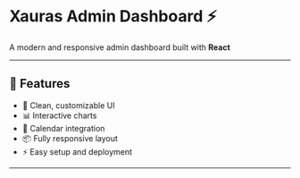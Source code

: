 # Xauras Admin Dashboard ⚡️

A modern and responsive admin dashboard built with **React**

---

## 🚀 Features

- 🎨 Clean, customizable UI
- 📊 Interactive charts
- 📅 Calendar integration
- 📦 Fully responsive layout
- ⚡ Easy setup and deployment

---
